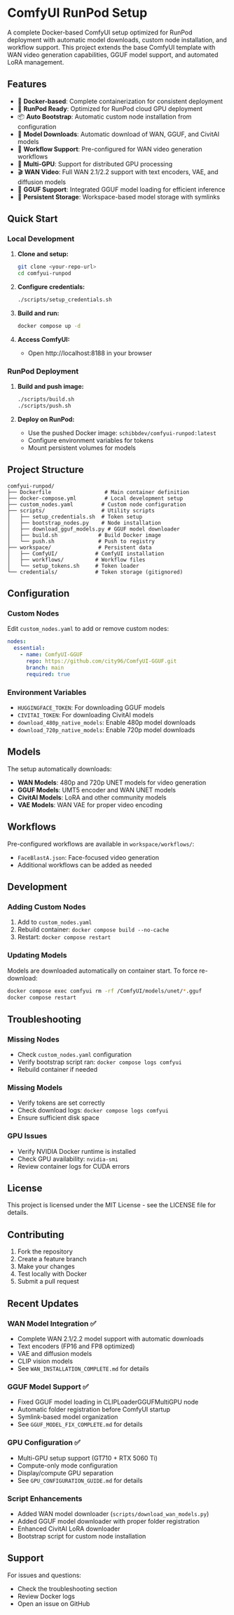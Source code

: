# ComfyUI RunPod Setup

A complete Docker-based ComfyUI setup optimized for RunPod deployment with automatic model downloads, custom node installation, and workflow support. This project extends the base ComfyUI template with WAN video generation capabilities, GGUF model support, and automated LoRA management.

## Features

- 🐳 **Docker-based**: Complete containerization for consistent deployment
- 🚀 **RunPod Ready**: Optimized for RunPod cloud GPU deployment
- 📦 **Auto Bootstrap**: Automatic custom node installation from configuration
- 🔄 **Model Downloads**: Automatic download of WAN, GGUF, and CivitAI models
- 🎯 **Workflow Support**: Pre-configured for WAN video generation workflows
- 🔧 **Multi-GPU**: Support for distributed GPU processing
- 🎬 **WAN Video**: Full WAN 2.1/2.2 support with text encoders, VAE, and diffusion models
- 🤖 **GGUF Support**: Integrated GGUF model loading for efficient inference
- 💾 **Persistent Storage**: Workspace-based model storage with symlinks

## Quick Start

### Local Development

1. **Clone and setup:**
   ```bash
   git clone <your-repo-url>
   cd comfyui-runpod
   ```

2. **Configure credentials:**
   ```bash
   ./scripts/setup_credentials.sh
   ```

3. **Build and run:**
   ```bash
   docker compose up -d
   ```

4. **Access ComfyUI:**
   - Open http://localhost:8188 in your browser

### RunPod Deployment

1. **Build and push image:**
   ```bash
   ./scripts/build.sh
   ./scripts/push.sh
   ```

2. **Deploy on RunPod:**
   - Use the pushed Docker image: `schibbdev/comfyui-runpod:latest`
   - Configure environment variables for tokens
   - Mount persistent volumes for models

## Project Structure

```
comfyui-runpod/
├── Dockerfile                 # Main container definition
├── docker-compose.yml         # Local development setup
├── custom_nodes.yaml         # Custom node configuration
├── scripts/                  # Utility scripts
│   ├── setup_credentials.sh  # Token setup
│   ├── bootstrap_nodes.py    # Node installation
│   ├── download_gguf_models.py # GGUF model downloader
│   ├── build.sh             # Build Docker image
│   └── push.sh              # Push to registry
├── workspace/               # Persistent data
│   ├── ComfyUI/            # ComfyUI installation
│   ├── workflows/          # Workflow files
│   └── setup_tokens.sh     # Token loader
└── credentials/            # Token storage (gitignored)
```

## Configuration

### Custom Nodes

Edit `custom_nodes.yaml` to add or remove custom nodes:

```yaml
nodes:
  essential:
    - name: ComfyUI-GGUF
      repo: https://github.com/city96/ComfyUI-GGUF.git
      branch: main
      required: true
```

### Environment Variables

- `HUGGINGFACE_TOKEN`: For downloading GGUF models
- `CIVITAI_TOKEN`: For downloading CivitAI models
- `download_480p_native_models`: Enable 480p model downloads
- `download_720p_native_models`: Enable 720p model downloads

## Models

The setup automatically downloads:

- **WAN Models**: 480p and 720p UNET models for video generation
- **GGUF Models**: UMT5 encoder and WAN UNET models
- **CivitAI Models**: LoRA and other community models
- **VAE Models**: WAN VAE for proper video encoding

## Workflows

Pre-configured workflows are available in `workspace/workflows/`:

- `FaceBlastA.json`: Face-focused video generation
- Additional workflows can be added as needed

## Development

### Adding Custom Nodes

1. Add to `custom_nodes.yaml`
2. Rebuild container: `docker compose build --no-cache`
3. Restart: `docker compose restart`

### Updating Models

Models are downloaded automatically on container start. To force re-download:

```bash
docker compose exec comfyui rm -rf /ComfyUI/models/unet/*.gguf
docker compose restart
```

## Troubleshooting

### Missing Nodes
- Check `custom_nodes.yaml` configuration
- Verify bootstrap script ran: `docker compose logs comfyui`
- Rebuild container if needed

### Missing Models
- Verify tokens are set correctly
- Check download logs: `docker compose logs comfyui`
- Ensure sufficient disk space

### GPU Issues
- Verify NVIDIA Docker runtime is installed
- Check GPU availability: `nvidia-smi`
- Review container logs for CUDA errors

## License

This project is licensed under the MIT License - see the LICENSE file for details.

## Contributing

1. Fork the repository
2. Create a feature branch
3. Make your changes
4. Test locally with Docker
5. Submit a pull request

## Recent Updates

### WAN Model Integration ✅
- Complete WAN 2.1/2.2 model support with automatic downloads
- Text encoders (FP16 and FP8 optimized)
- VAE and diffusion models
- CLIP vision models
- See `WAN_INSTALLATION_COMPLETE.md` for details

### GGUF Model Support ✅
- Fixed GGUF model loading in CLIPLoaderGGUFMultiGPU node
- Automatic folder registration before ComfyUI startup
- Symlink-based model organization
- See `GGUF_MODEL_FIX_COMPLETE.md` for details

### GPU Configuration ✅
- Multi-GPU setup support (GT710 + RTX 5060 Ti)
- Compute-only mode configuration
- Display/compute GPU separation
- See `GPU_CONFIGURATION_GUIDE.md` for details

### Script Enhancements
- Added WAN model downloader (`scripts/download_wan_models.py`)
- Added GGUF model downloader with proper folder registration
- Enhanced CivitAI LoRA downloader
- Bootstrap script for custom node installation

## Support

For issues and questions:
- Check the troubleshooting section
- Review Docker logs
- Open an issue on GitHub